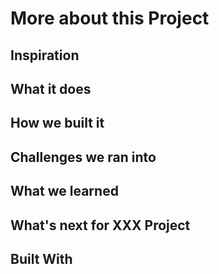 # More about this Project

## Inspiration

## What it does

## How we built it

## Challenges we ran into

## What we learned

## What's next for XXX Project

## Built With
